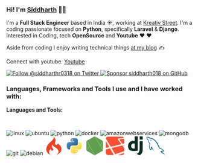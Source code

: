 ### Hi! I'm [Siddharth](https://realprogrammer.in/) 👋🏼

I'm a **Full Stack Engineer** based in India ☀️, working at [Kreativ Street](https://kreativstreet.com/). I'm a coding passionate focused on **Python**, specifically **Laravel** & **Django**. Interested in Coding, tech **OpenSource** and **Youtube** ❤️ ❤️

Aside from coding I enjoy writing technical things [at my blog](https://realprogrammer.in) ✍️

Connect with youtube. [Youtube](https://www.youtube.com/channel/UCVSvNQjV5gwKIP9ZgaXSU1w?view_as=subscriber)

<p>
  <a href="https://twitter.com/intent/follow?screen_name=siddharthr0318">
    <img src="https://user-images.githubusercontent.com/7629661/87821427-202e0280-c870-11ea-9e38-8c7c74856753.png" width="144" alt="Follow @siddharthr0318 on Twitter" title="Follow @siddharthr0318 on Twitter">
  </a>

  <a href="https://github.com/sponsors/siddharth018">
    <img src="https://user-images.githubusercontent.com/7629661/87821425-1f956c00-c870-11ea-9871-a76f99739501.png" width="156" alt="Sponsor siddharth018 on GitHub" title="Sponsor siddharth018 on GitHub">
  </a>
</p>

### Languages, Frameworks and Tools I use and I have worked with:
**Languages and Tools:**

<br />

<p align="left">
  <img src="https://devicons.github.io/devicon/devicon.git/icons/linux/linux-original.svg"  alt="linux" height="50"/>
  <img src="https://devicons.github.io/devicon/devicon.git/icons/ubuntu/ubuntu-plain-wordmark.svg" alt="ubuntu" height="50"/>
  <img src="https://devicons.github.io/devicon/devicon.git/icons/python/python-original-wordmark.svg" alt="python" height="50"/>
  <img src="https://devicons.github.io/devicon/devicon.git/icons/docker/docker-original-wordmark.svg" alt="docker" height="50"/>
  <img src="https://devicons.github.io/devicon/devicon.git/icons/amazonwebservices/amazonwebservices-original-wordmark.svg" alt="amazonwebservices" height="50"/>
  <img src="https://devicons.github.io/devicon/devicon.git/icons/mongodb/mongodb-original-wordmark.svg" alt="mongodb" height="50"/>
  <img src="https://devicons.github.io/devicon/devicon.git/icons/git/git-original-wordmark.svg" alt="git" height="50"/>
  <img src="https://devicons.github.io/devicon/devicon.git/icons/debian/debian-original-wordmark.svg" alt="debian" height="50"/>
  <img src="https://raw.githubusercontent.com/devicons/devicon/40cd6bc89a299dc50ac289f8e3b071d0dff49d9c/icons/codeigniter/codeigniter-plain.svg" alt="codeigniter" height="50"/>
  <img src="https://raw.githubusercontent.com/devicons/devicon/40cd6bc89a299dc50ac289f8e3b071d0dff49d9c/icons/python/python-original.svg" alt="python" height="50"/> 
   <img src="https://raw.githubusercontent.com/devicons/devicon/40cd6bc89a299dc50ac289f8e3b071d0dff49d9c/icons/nodejs/nodejs-plain.svg" alt="nodejs" height="50"/>
   <img src="https://raw.githubusercontent.com/devicons/devicon/40cd6bc89a299dc50ac289f8e3b071d0dff49d9c/icons/laravel/laravel-plain.svg" alt="laravel" height="50"/> 
   <img src="https://raw.githubusercontent.com/devicons/devicon/40cd6bc89a299dc50ac289f8e3b071d0dff49d9c/icons/django/django-plain.svg" alt="django" height="50"/> 
   <img src="https://raw.githubusercontent.com/devicons/devicon/40cd6bc89a299dc50ac289f8e3b071d0dff49d9c/icons/mysql/mysql-plain.svg" alt="mysql" height="50"/>
  </p>

<br />
